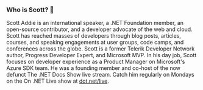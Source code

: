 ### Who is Scott? 🤔

Scott Addie is an international speaker, a .NET Foundation member, an open-source contributor, and a developer advocate of the web and cloud. Scott has reached masses of developers through blog posts, articles, courses, and speaking engagements at user groups, code camps, and conferences across the globe. Scott is a former Telerik Developer Network author, Progress Developer Expert, and Microsoft MVP. In his day job, Scott focuses on developer experience as a Product Manager on Microsoft's Azure SDK team. He was a founding member and co-host of the now defunct The .NET Docs Show live stream. Catch him regularly on Mondays on the On .NET Live show at [dot.net/live](https://dot.net/live).

